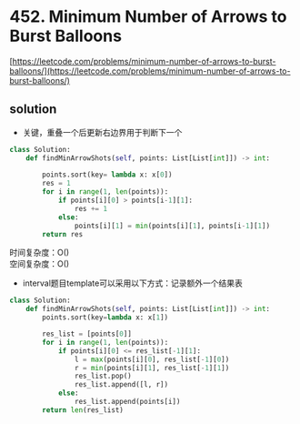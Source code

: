 # 452. Minimum Number of Arrows to Burst Balloons
[https://leetcode.com/problems/minimum-number-of-arrows-to-burst-balloons/](https://leetcode.com/problems/minimum-number-of-arrows-to-burst-balloons/)


## solution

- 关键，重叠一个后更新右边界用于判断下一个

```python
class Solution:
    def findMinArrowShots(self, points: List[List[int]]) -> int:
        
        points.sort(key= lambda x: x[0])
        res = 1
        for i in range(1, len(points)):
            if points[i][0] > points[i-1][1]:                
                res += 1
            else:
                points[i][1] = min(points[i][1], points[i-1][1])
        return res            
```
时间复杂度：O() <br>
空间复杂度：O()


- interval题目template可以采用以下方式：记录额外一个结果表
```python
class Solution:
    def findMinArrowShots(self, points: List[List[int]]) -> int:
        points.sort(key=lambda x: x[1])

        res_list = [points[0]]
        for i in range(1, len(points)):
            if points[i][0] <= res_list[-1][1]:
                l = max(points[i][0], res_list[-1][0])
                r = min(points[i][1], res_list[-1][1])
                res_list.pop()
                res_list.append([l, r])
            else:
                res_list.append(points[i])
        return len(res_list)
```
